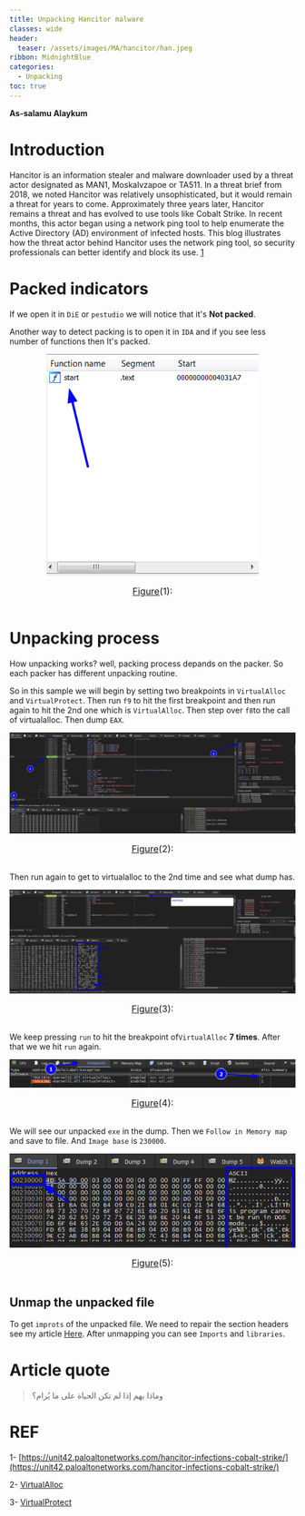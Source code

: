 ```yaml
---
title: Unpacking Hancitor malware
classes: wide
header:
  teaser: /assets/images/MA/hancitor/han.jpeg
ribbon: MidnightBlue
categories:
  - Unpacking
toc: true
---
```


**As-salamu Alaykum**

# Introduction
Hancitor is an information stealer and malware downloader used by a threat actor designated as MAN1, Moskalvzapoe or TA511. In a threat brief from 2018, we noted Hancitor was relatively unsophisticated, but it would remain a threat for years to come. Approximately three years later, Hancitor remains a threat and has evolved to use tools like Cobalt Strike. In recent months, this actor began using a network ping tool to help enumerate the Active Directory (AD) environment of infected hosts. This blog illustrates how the threat actor behind Hancitor uses the network ping tool, so security professionals can better identify and block its use. [1](https://unit42.paloaltonetworks.com/hancitor-infections-cobalt-strike/)

# Packed indicators

If we open it in `DiE` or `pestudio` we will notice that it's **Not packed**.

Another way to detect packing is to open it in `IDA` and if you see less number of functions then It's packed.

<p align="center">
  <img src="/assets/images/MA/hancitor/1.png" />
</p>
<center><font size="3"> <u>Figure</u>(1): <u></u> </font></center> 
<br>

# Unpacking process

How unpacking works? well, packing process depands on the packer. So each packer has different unpacking routine.

So in this sample we will begin by setting two breakpoints in `VirtualAlloc` and `VirtualProtect`. Then run `f9` to hit the first breakpoint and then run again to hit the 2nd one which is `VirtualAlloc`. Then step over `f8`to the call of virtualalloc. Then dump `EAX`.

<p align="center">
  <img src="/assets/images/MA/hancitor/2.png" />
</p>
<center><font size="3"> <u>Figure</u>(2): <u></u> </font></center> 
<br>

Then run again to get to virtualalloc to the 2nd time and see what dump has.

<p align="center">
  <img src="/assets/images/MA/hancitor/3.png" />
</p>
<center><font size="3"> <u>Figure</u>(3): <u></u> </font></center> 
<br>

We keep pressing `run` to hit the breakpoint of`VirtualAlloc` **7 times**. After that we we hit `run` again.

<p align="center">
  <img src="/assets/images/MA/hancitor/4.png" />
</p>
<center><font size="3"> <u>Figure</u>(4): <u></u> </font></center> 
<br>

We will see our unpacked `exe` in the dump. Then we `Follow in Memory map` and save to file. And `Image base` is `230000`.

<p align="center">
  <img src="/assets/images/MA/hancitor/5.png" />
</p>
<center><font size="3"> <u>Figure</u>(5): <u></u> </font></center> 
<br>

## Unmap the unpacked file

To get `improts` of the unpacked file. We need to repair the section headers see my article [Here](https://muha2xmad.github.io/malware-analysis/emotet-part-2/#unmap-the-unpacked-file). After unmapping you can see `Imports` and `libraries`. 




# Article quote

> وماذا يهم إذا لم تكن الحياة على ما يُرام؟

# REF

1- [https://unit42.paloaltonetworks.com/hancitor-infections-cobalt-strike/](https://unit42.paloaltonetworks.com/hancitor-infections-cobalt-strike/)

2- [VirtualAlloc](https://docs.microsoft.com/en-us/windows/win32/api/memoryapi/nf-memoryapi-virtualalloc)

3- [VirtualProtect](https://docs.microsoft.com/en-us/windows/win32/api/memoryapi/nf-memoryapi-virtualprotect)